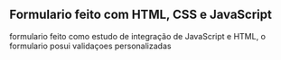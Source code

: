 ## Formulario feito com HTML, CSS e JavaScript

formulario feito como estudo de integração de JavaScript e HTML, o formulario posui validaçoes personalizadas
